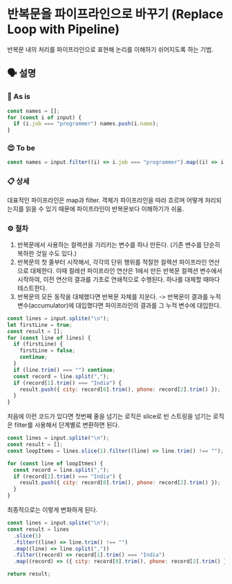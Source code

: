# 반복문을 파이프라인으로 바꾸기 (Replace Loop with Pipeline)

반복문 내의 처리를 파이프라인으로 표현해 논리를 이해하기 쉬어지도록 하는 기법.

## 🗣 설명

### 🧐 As is

```js
const names = [];
for (const i of input) {
  if (i.job === "programmer") names.push(i.name);
}
```

### 😍 To be

```js
const names = input.filter((i) => i.job === "programmer").map((i) => i.name);
```

### 📋 상세

대표적인 파이프라인은 map과 filter. 객체가 파이프라인을 따라 흐르며 어떻게 처리되는지를 읽을 수 있기 때문에 파이프라인이 반복문보다 이해하기가 쉬움.

### ⚙️ 절차

1. 반복문에서 사용하는 컬렉션을 기리키는 변수를 하나 만든다. (기존 변수를 단순히 복하한 것일 수도 있다.)
2. 반복문의 첫 줄부터 시작해서, 각각의 단위 행위를 적절한 컬렉션 파이프라인 연산으로 대체한다. 이때 컬레션 파이프라인 연산은 1에서 만든 반복문 컬렉션 변수에서 시작하여, 이전 연산의 결과를 기초로 연쇄적으로 수행된다. 하나를 대체할 때마다 테스트한다.
3. 반복문의 모든 동작을 대체했다면 반복문 자체를 지운다.
   -> 반복문이 결과를 누적 변수(accumulator)에 대입했다면 파이프라인의 결과를 그 누적 변수에 대입한다.

```js
const lines = input.splite("\n");
let firstLine = true;
const result = [];
for (const line of lines) {
  if (firstLine) {
    firstLine = false;
    continue;
  }
  if (line.trim() === "") continue;
  const record = line.split(",");
  if (record[1].trim() === "India") {
    result.push({ city: record[0].trim(), phone: record[2].trim() });
  }
}
```

처음에 이런 코드가 있다면
첫번째 줄을 넘기는 로직은 slice로 빈 스트링을 넘기는 로직은 filter를 사용해서 단계별로 변환하면 된다.

```js
const lines = input.splite("\n");
const result = [];
const loopItems = lines.slice(1).filter((line) => line.trim() !== "");

for (const line of loopItmes) {
  const record = line.split(",");
  if (record[1].trim() === "India") {
    result.push({ city: record[0].trim(), phone: record[2].trim() });
  }
}
```

최종적으로는 이렇게 변화하게 된다.

```js
const lines = input.splite("\n");
const result = lines
  .slice(1)
  .filter((line) => line.trim() !== "")
  .map((line) => line.split(","))
  .filter((record) => record[1].trim() === "India")
  .map((record) => ({ city: record[0].trim(), phone: record[2].trim() }));

return result;
```
